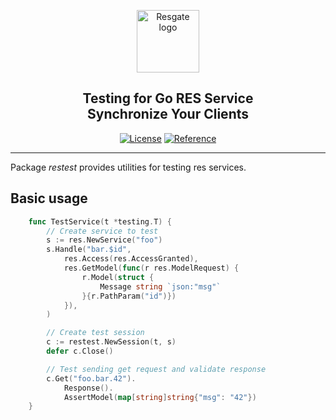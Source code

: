 <p align="center"><a href="https://resgate.io" target="_blank" rel="noopener noreferrer"><img width="100" src="https://resgate.io/img/resgate-logo.png" alt="Resgate logo"></a></p>
<h2 align="center"><b>Testing for Go RES Service</b><br/>Synchronize Your Clients</h2>
<p align="center">
<a href="../../LICENSE"><img src="https://img.shields.io/badge/License-MIT-blue.svg" alt="License"></a>
<a href="https://pkg.go.dev/github.com/jirenius/go-res/restest"><img src="https://img.shields.io/static/v1?label=reference&message=go.dev&color=5673ae" alt="Reference"></a>
</p>

---

Package *restest* provides utilities for testing res services.

## Basic usage

```go
    func TestService(t *testing.T) {
        // Create service to test
        s := res.NewService("foo")
        s.Handle("bar.$id",
            res.Access(res.AccessGranted),
            res.GetModel(func(r res.ModelRequest) {
                r.Model(struct {
                    Message string `json:"msg"`
                }{r.PathParam("id")})
            }),
        )

        // Create test session
        c := restest.NewSession(t, s)
        defer c.Close()

        // Test sending get request and validate response
        c.Get("foo.bar.42").
            Response().
            AssertModel(map[string]string{"msg": "42"})
	}
```
